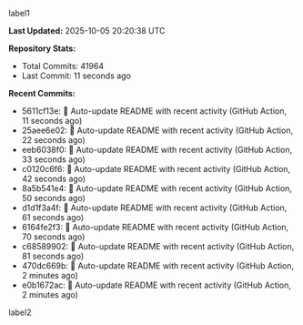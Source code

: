 
label1 
<!-- ACTIVITY_START -->
**Last Updated:** 2025-10-05 20:20:38 UTC

**Repository Stats:**
- Total Commits: 41964
- Last Commit: 11 seconds ago

**Recent Commits:**
- 5611cf13e: 🤖 Auto-update README with recent activity (GitHub Action, 11 seconds ago)
- 25aee6e02: 🤖 Auto-update README with recent activity (GitHub Action, 22 seconds ago)
- eeb6038f0: 🤖 Auto-update README with recent activity (GitHub Action, 33 seconds ago)
- c0120c6f6: 🤖 Auto-update README with recent activity (GitHub Action, 42 seconds ago)
- 8a5b541e4: 🤖 Auto-update README with recent activity (GitHub Action, 50 seconds ago)
- d1d1f3a4f: 🤖 Auto-update README with recent activity (GitHub Action, 61 seconds ago)
- 6164fe2f3: 🤖 Auto-update README with recent activity (GitHub Action, 70 seconds ago)
- c68589902: 🤖 Auto-update README with recent activity (GitHub Action, 81 seconds ago)
- 470dc669b: 🤖 Auto-update README with recent activity (GitHub Action, 2 minutes ago)
- e0b1672ac: 🤖 Auto-update README with recent activity (GitHub Action, 2 minutes ago)
<!-- ACTIVITY_END -->

label2
